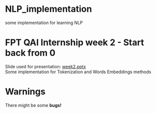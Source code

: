 # NLP_implementation
some implementation for learning NLP
# FPT QAI Internship week 2 - Start back from 0
Slide used for presentation: [week2.pptx](https://github.com/jayllfpt/NLP_implementation/blob/main/.week2.pptx)
<Br>
Some implementation for Tokenization and Words Embeddings methods
# Warnings
There might be some **bugs!**
